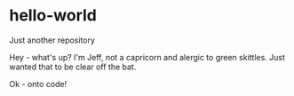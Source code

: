 # hello-world
Just another repository

Hey - what's up?
I'm Jeff, not a capricorn and alergic to green skittles.  Just wanted that to be clear off the bat.

Ok - onto code!

